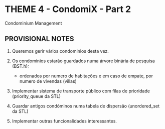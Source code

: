 # THEME 4 - CondomiX - Part 2

Condominium Management

## PROVISIONAL NOTES

1. Queremos gerir vários condominios desta vez.  
2. Os condominios estarão guardados numa árvore binária de pesquisa (BST.h):
	- ordenados por numero de habitações e em caso de empate, por numero de vivendas (villas)  

3. Implementar sistema de transporte público com filas de prioridade (priority_queue da STL)  
4. Guardar antigos condóminos numa tabela de dispersão (unordered_set da STL)  

5. Implementar outras funcionalidades interessantes.  
